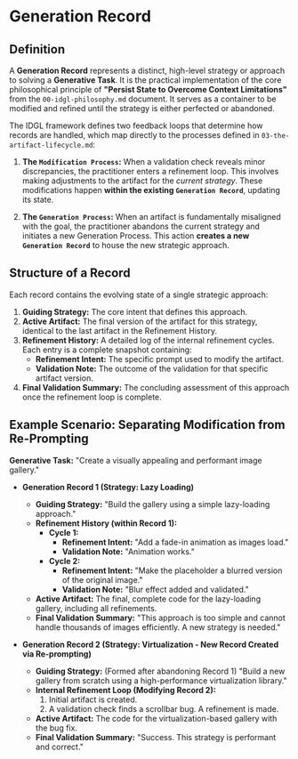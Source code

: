 # Generation Record

## Definition

A **Generation Record** represents a distinct, high-level strategy or approach to solving a **Generative Task**. It is the practical implementation of the core philosophical principle of **"Persist State to Overcome Context Limitations"** from the `00-idgl-philosophy.md` document. It serves as a container to be modified and refined until the strategy is either perfected or abandoned.

The IDGL framework defines two feedback loops that determine how records are handled, which map directly to the processes defined in `03-the-artifact-lifecycle.md`:

1.  **The `Modification Process`:** When a validation check reveals minor discrepancies, the practitioner enters a refinement loop. This involves making adjustments to the artifact for the *current strategy*. These modifications happen **within the existing `Generation Record`**, updating its state.

2.  **The `Generation Process`:** When an artifact is fundamentally misaligned with the goal, the practitioner abandons the current strategy and initiates a new Generation Process. This action **creates a new `Generation Record`** to house the new strategic approach.

## Structure of a Record

Each record contains the evolving state of a single strategic approach:

1.  **Guiding Strategy:** The core intent that defines this approach.
2.  **Active Artifact:** The final version of the artifact for this strategy, identical to the last artifact in the Refinement History.
3.  **Refinement History:** A detailed log of the internal refinement cycles. Each entry is a complete snapshot containing:
    *   **Refinement Intent:** The specific prompt used to modify the artifact.
    *   **Validation Note:** The outcome of the validation for that specific artifact version.
4.  **Final Validation Summary:** The concluding assessment of this approach once the refinement loop is complete.

## Example Scenario: Separating Modification from Re-Prompting

**Generative Task:** "Create a visually appealing and performant image gallery."

*   **Generation Record 1 (Strategy: Lazy Loading)**
    *   **Guiding Strategy:** "Build the gallery using a simple lazy-loading approach."
    *   **Refinement History (within Record 1):**
        *   **Cycle 1:**
            *   **Refinement Intent:** "Add a fade-in animation as images load."
            *   **Validation Note:** "Animation works."
        *   **Cycle 2:**
            *   **Refinement Intent:** "Make the placeholder a blurred version of the original image."
            *   **Validation Note:** "Blur effect added and validated."
    *   **Active Artifact:** The final, complete code for the lazy-loading gallery, including all refinements.
    *   **Final Validation Summary:** "This approach is too simple and cannot handle thousands of images efficiently. A new strategy is needed."

*   **Generation Record 2 (Strategy: Virtualization - New Record Created via Re-prompting)**
    *   **Guiding Strategy:** (Formed after abandoning Record 1) "Build a new gallery from scratch using a high-performance virtualization library."
    *   **Internal Refinement Loop (Modifying Record 2):**
        1.  Initial artifact is created.
        2.  A validation check finds a scrollbar bug. A refinement is made.
    *   **Active Artifact:** The code for the virtualization-based gallery with the bug fix.
    *   **Final Validation Summary:** "Success. This strategy is performant and correct." 